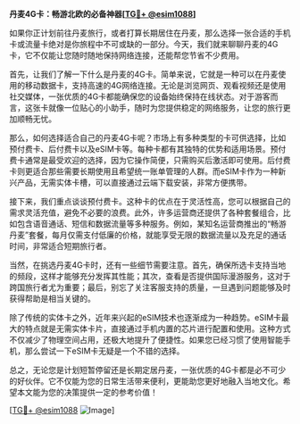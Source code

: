 **丹麦4G卡：畅游北欧的必备神器[[TG💪+ @esim1088](https://t.me/s/esim1088)]**

如果你正计划前往丹麦旅行，或者打算长期居住在丹麦，那么选择一张合适的手机卡或流量卡绝对是你旅程中不可或缺的一部分。今天，我们就来聊聊丹麦的4G卡，它不仅能让您随时随地保持网络连接，还能帮您节省不少费用。

首先，让我们了解一下什么是丹麦的4G卡。简单来说，它就是一种可以在丹麦使用的移动数据卡，支持高速的4G网络连接。无论是浏览网页、观看视频还是使用社交媒体，一张优质的4G卡都能确保您的设备始终保持在线状态。对于游客而言，这张卡就像一位贴心的小助手，随时为您提供稳定的网络服务，让您的旅行更加顺畅无忧。

那么，如何选择适合自己的丹麦4G卡呢？市场上有多种类型的卡可供选择，比如预付费卡、后付费卡以及eSIM卡等。每种卡都有其独特的优势和适用场景。预付费卡通常是最受欢迎的选择，因为它操作简便，只需购买后激活即可使用。后付费卡则更适合那些需要长期使用且希望统一账单管理的人群。而eSIM卡作为一种新兴产品，无需实体卡槽，可以直接通过云端下载安装，非常方便携带。

接下来，我们重点谈谈预付费卡。这种卡的优点在于灵活性高，您可以根据自己的需求灵活充值，避免不必要的浪费。此外，许多运营商还提供了各种套餐组合，比如包含语音通话、短信和数据流量等多种服务。例如，某知名运营商推出的“畅游丹麦”套餐，每月仅需支付低廉的价格，就能享受无限的数据流量以及充足的通话时间，非常适合短期旅行者。

当然，在挑选丹麦4G卡时，还有一些细节需要注意。首先，确保所选卡支持当地的频段，这样才能够充分发挥其性能；其次，查看是否提供国际漫游服务，这对于跨国旅行者尤为重要；最后，别忘了关注客服支持的质量，一旦遇到问题能够及时获得帮助是相当关键的。

除了传统的实体卡之外，近年来兴起的eSIM技术也逐渐成为一种趋势。eSIM卡最大的特点就是无需实体卡片，直接通过手机内置的芯片进行配置和使用。这种方式不仅减少了物理空间占用，还极大地提升了便捷性。如果您已经习惯了使用智能手机，那么尝试一下eSIM卡无疑是一个不错的选择。

总之，无论您是计划短暂停留还是长期定居丹麦，一张优质的4G卡都是必不可少的好伙伴。它不仅能为您的日常生活带来便利，更能助您更好地融入当地文化。希望本文能为您的决策提供一定的参考价值！

[[TG💪+ @esim1088](https://t.me/s/esim1088) ![Image](https://i.postimg.cc/4NQfJmqS/Snipaste-2025-05-13-00-14-12.png)]